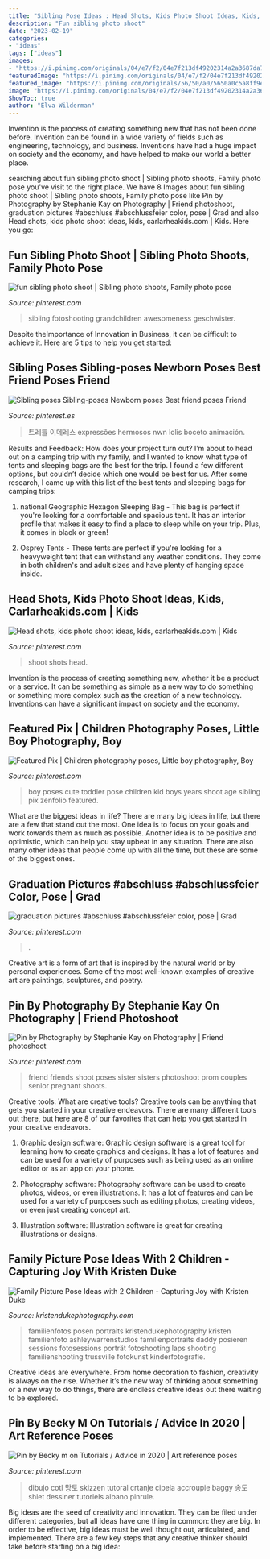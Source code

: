 ```yaml
---
title: "Sibling Pose Ideas : Head Shots, Kids Photo Shoot Ideas, Kids, Carlarheakids.com"
description: "Fun sibling photo shoot"
date: "2023-02-19"
categories:
- "ideas"
tags: ["ideas"]
images:
- "https://i.pinimg.com/originals/04/e7/f2/04e7f213df49202314a2a3687da734a5.jpg"
featuredImage: "https://i.pinimg.com/originals/04/e7/f2/04e7f213df49202314a2a3687da734a5.jpg"
featured_image: "https://i.pinimg.com/originals/56/50/a0/5650a0c5a8ff9e335316d9f48e3b195a.jpg"
image: "https://i.pinimg.com/originals/04/e7/f2/04e7f213df49202314a2a3687da734a5.jpg"
ShowToc: true
author: "Elva Wilderman"
---
```



Invention is the process of creating something new that has not been done before. Invention can be found in a wide variety of fields such as engineering, technology, and business. Inventions have had a huge impact on society and the economy, and have helped to make our world a better place.

	

		
searching about fun sibling photo shoot | Sibling photo shoots, Family photo pose you've visit to the right place. We have 8 Images about fun sibling photo shoot | Sibling photo shoots, Family photo pose like Pin by Photography by Stephanie Kay on Photography | Friend photoshoot, graduation pictures #abschluss #abschlussfeier color, pose | Grad and also Head shots, kids photo shoot ideas, kids, carlarheakids.com | Kids. Here you go:
		
    
## Fun Sibling Photo Shoot | Sibling Photo Shoots, Family Photo Pose

<img loading=lazy src="https://i.pinimg.com/originals/04/e7/f2/04e7f213df49202314a2a3687da734a5.jpg" onerror="this.onerror=null;this.src='https://tse2.mm.bing.net/th?id=OIP.7_gs7jF4MVaQmXREDQCNQwHaPD&amp;pid=15.1';" alt="fun sibling photo shoot | Sibling photo shoots, Family photo pose">

_Source: pinterest.com_

>sibling fotoshooting grandchildren awesomeness geschwister. 

	

Despite theImportance of Innovation in Business, it can be difficult to achieve it. Here are 5 tips to help you get started: 

    
## Sibling Poses Sibling-poses Newborn Poses Best Friend Poses Friend

<img loading=lazy src="https://i.pinimg.com/736x/a1/4d/f9/a14df9daefda69dc878c2643f5e5f612.jpg" onerror="this.onerror=null;this.src='https://tse4.mm.bing.net/th?id=OIP.-y7Lci-fuK9BnLX0YKtwLQHaLH&amp;pid=15.1';" alt="Sibling poses Sibling-poses Newborn poses Best friend poses Friend">

_Source: pinterest.es_

>트레틀 이메레스 expressões hermosos nwn lolis boceto animación. 

	

Results and Feedback: How does your project turn out?
I’m about to head out on a camping trip with my family, and I wanted to know what type of tents and sleeping bags are the best for the trip. I found a few different options, but couldn’t decide which one would be best for us. After some research, I came up with this list of the best tents and sleeping bags for camping trips:
1) national Geographic Hexagon Sleeping Bag - This bag is perfect if you're looking for a comfortable and spacious tent. It has an interior profile that makes it easy to find a place to sleep while on your trip. Plus, it comes in black or green!

2) Osprey Tents - These tents are perfect if you're looking for a heavyweight tent that can withstand any weather conditions. They come in both children's and adult sizes and have plenty of hanging space inside.

    
## Head Shots, Kids Photo Shoot Ideas, Kids, Carlarheakids.com | Kids

<img loading=lazy src="https://i.pinimg.com/originals/87/8c/50/878c50eaa915c1c202e6d623990fffb7.jpg" onerror="this.onerror=null;this.src='https://tse3.mm.bing.net/th?id=OIP.ZnWWMkHtjzrN4GniVLFj-AHaJ4&amp;pid=15.1';" alt="Head shots, kids photo shoot ideas, kids, carlarheakids.com | Kids">

_Source: pinterest.com_

>shoot shots head. 

	

Invention is the process of creating something new, whether it be a product or a service. It can be something as simple as a new way to do something or something more complex such as the creation of a new technology. Inventions can have a significant impact on society and the economy.

    
## Featured Pix | Children Photography Poses, Little Boy Photography, Boy

<img loading=lazy src="https://i.pinimg.com/originals/16/52/58/16525867d3c62f88d646a91c57e331d4.jpg" onerror="this.onerror=null;this.src='https://tse1.mm.bing.net/th?id=OIP.SRTNNCB_kEPtsfmUBXzaRgHaLH&amp;pid=15.1';" alt="Featured Pix | Children photography poses, Little boy photography, Boy">

_Source: pinterest.com_

>boy poses cute toddler pose children kid boys years shoot age sibling pix zenfolio featured. 

	

What are the biggest ideas in life?
There are many big ideas in life, but there are a few that stand out the most. One idea is to focus on your goals and work towards them as much as possible. Another idea is to be positive and optimistic, which can help you stay upbeat in any situation. There are also many other ideas that people come up with all the time, but these are some of the biggest ones.

    
## Graduation Pictures #abschluss #abschlussfeier Color, Pose | Grad

<img loading=lazy src="https://i.pinimg.com/originals/56/50/a0/5650a0c5a8ff9e335316d9f48e3b195a.jpg" onerror="this.onerror=null;this.src='https://tse4.mm.bing.net/th?id=OIP.NQfmifnwpaxkK4pfRbrZDwHaLH&amp;pid=15.1';" alt="graduation pictures #abschluss #abschlussfeier color, pose | Grad">

_Source: pinterest.com_

>. 

	

Creative art is a form of art that is inspired by the natural world or by personal experiences. Some of the most well-known examples of creative art are paintings, sculptures, and poetry.

    
## Pin By Photography By Stephanie Kay On Photography | Friend Photoshoot

<img loading=lazy src="https://i.pinimg.com/736x/2f/89/66/2f8966498243fcccb1a62c774fe5544d--friends-photo-shoot-friend-photography.jpg" onerror="this.onerror=null;this.src='https://tse4.mm.bing.net/th?id=OIP.rY0yLlD_Nwo0JtXoz970jAHaJQ&amp;pid=15.1';" alt="Pin by Photography by Stephanie Kay on Photography | Friend photoshoot">

_Source: pinterest.com_

>friend friends shoot poses sister sisters photoshoot prom couples senior pregnant shoots. 

	

Creative tools: What are creative tools?
Creative tools can be anything that gets you started in your creative endeavors. There are many different tools out there, but here are 8 of our favorites that can help you get started in your creative endeavors. 
1. Graphic design software: Graphic design software is a great tool for learning how to create graphics and designs. It has a lot of features and can be used for a variety of purposes such as being used as an online editor or as an app on your phone.

2. Photography software: Photography software can be used to create photos, videos, or even illustrations. It has a lot of features and can be used for a variety of purposes such as editing photos, creating videos, or even just creating concept art.

3. Illustration software: Illustration software is great for creating illustrations or designs.

    
## Family Picture Pose Ideas With 2 Children - Capturing Joy With Kristen Duke

<img loading=lazy src="https://www.kristendukephotography.com/wp-content/uploads/2015/09/with-mom-and-dad-e1442429098718.jpg" onerror="this.onerror=null;this.src='https://tse1.mm.bing.net/th?id=OIP.dRjJRjEgewq8YWWlGXoLCwHaLH&amp;pid=15.1';" alt="Family Picture Pose Ideas with 2 Children - Capturing Joy with Kristen Duke">

_Source: kristendukephotography.com_

>familienfotos posen portraits kristendukephotography kristen familienfoto ashleywarrenstudios familienportraits daddy posieren sessions fotosessions porträt fotoshooting laps shooting familienshooting trussville fotokunst kinderfotografie. 

	

Creative ideas are everywhere. From home decoration to fashion, creativity is always on the rise. Whether it’s the new way of thinking about something or a new way to do things, there are endless creative ideas out there waiting to be explored.

    
## Pin By Becky M On Tutorials / Advice In 2020 | Art Reference Poses

<img loading=lazy src="https://i.pinimg.com/originals/ae/9a/34/ae9a342d7d3f6637979f9c404e21ed20.jpg" onerror="this.onerror=null;this.src='https://tse1.mm.bing.net/th?id=OIP.QYLlPUd4ta60QRp010kEywHaKc&amp;pid=15.1';" alt="Pin by Becky m on Tutorials / Advice in 2020 | Art reference poses">

_Source: pinterest.com_

>dibujo cotl 망토 skizzen tutoral crtanje cipela accroupie baggy 송도 shiet dessiner tutoriels albano pinrule. 

	

Big ideas are the seed of creativity and innovation. They can be filed under different categories, but all ideas have one thing in common: they are big. In order to be effective, big ideas must be well thought out, articulated, and implemented. There are a few key steps that any creative thinker should take before starting on a big idea: 

